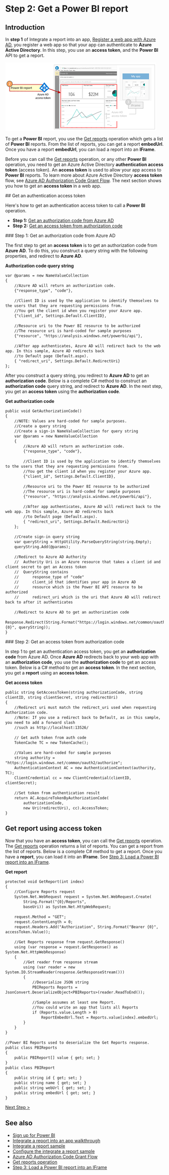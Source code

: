 <properties
   pageTitle="Get a Power BI report"
   description="Walkthrough to Integrate a report into an app - Get a Power BI report"
   services="powerbi"
   documentationCenter=""
   authors="dvana"
   manager="mblythe"
   editor=""
   tags=""/>

<tags
   ms.service="powerbi"
   ms.devlang="NA"
   ms.topic="get-started-article"
   ms.tgt_pltfrm="NA"
   ms.workload="powerbi"
   ms.date="05/18/2016"
   ms.author="derrickv"/>

# Step 2: Get a Power BI report

## Introduction

In **step 1** of Integrate a report into an app, [Register a web app with Azure AD](powerbi-developer-integrate-report-register.md), you register a web app so that your app can authenticate to **Azure Active Directory**. In this step, you use an **access token**, and the **Power BI** API to get a report.

![](media\powerbi-developer-integrate-report\integrate-report-get-report.png)

To get a **Power BI** report, you use the [Get reports](https://msdn.microsoft.com/library/mt634543.aspx) operation which gets a list of **Power BI** reports. From the list of reports, you can get a report **embedUrl**. Once you have a report **embedUrl**, you can load a report into an **IFrame**.

Before you can call the [Get reports](https://msdn.microsoft.com/library/mt634543.aspx) operation, or any other **Power BI** operation, you need to get an Azure Active Directory **authentication access token** (access token). An **access token** is used to allow your app access to **Power BI** reports. To learn more about Azure Active Directory **access token** flow, see [Azure AD Authorization Code Grant Flow](https://msdn.microsoft.com/library/azure/dn645542.aspx). The next section shows you how to get an **access token** in a web app.

<a name="get-token"/>
## Get an authentication access token

Here's how to get an authentication access token to call a **Power BI** operation.

-	**Step 1:** [Get an authorization code from Azure AD](#auth-code)
-	**Step 2:** [Get an access token from authorization code](#access-token)

<a name="auth-code"/>
### Step 1: Get an authorization code from Azure AD

The first step to get an **access token** is to get an authorization code from **Azure AD**. To do this, you construct a query string with the following properties, and redirect to **Azure AD**.


**Authorization code query string**

```
var @params = new NameValueCollection
{
    //Azure AD will return an authorization code.
    {"response_type", "code"},

    //Client ID is used by the application to identify themselves to the users that they are requesting permissions from.
    //You get the client id when you register your Azure app.
    {"client_id", Settings.Default.ClientID},

    //Resource uri to the Power BI resource to be authorized
    //The resource uri is hard-coded for sample purposes
    {"resource", "https://analysis.windows.net/powerbi/api"},

    //After app authenticates, Azure AD will redirect back to the web app. In this sample, Azure AD redirects back
    //to Default page (Default.aspx).
    { "redirect_uri", Settings.Default.RedirectUri}
};
```

After you construct a query string, you redirect to **Azure AD** to get an **authorization code**.  Below is a complete C# method to construct an **authorization code** query string, and redirect to **Azure AD**. In the next step, you get an **access token** using the **authorization code**.

**Get authorization code**

```
public void GetAuthorizationCode()
{
    //NOTE: Values are hard-coded for sample purposes.
    //Create a query string
    //Create a sign-in NameValueCollection for query string
    var @params = new NameValueCollection
    {
        //Azure AD will return an authorization code.
        {"response_type", "code"},

        //Client ID is used by the application to identify themselves to the users that they are requesting permissions from.
        //You get the client id when you register your Azure app.
        {"client_id", Settings.Default.ClientID},

        //Resource uri to the Power BI resource to be authorized
        //The resource uri is hard-coded for sample purposes
        {"resource", "https://analysis.windows.net/powerbi/api"},

        //After app authenticates, Azure AD will redirect back to the web app. In this sample, Azure AD redirects back
        //to Default page (Default.aspx).
        { "redirect_uri", Settings.Default.RedirectUri}
    };

    //Create sign-in query string
    var queryString = HttpUtility.ParseQueryString(string.Empty);
    queryString.Add(@params);

    //Redirect to Azure AD Authority
    //  Authority Uri is an Azure resource that takes a client id and client secret to get an Access token
    //  QueryString contains
    //      response_type of "code"
    //      client_id that identifies your app in Azure AD
    //      resource which is the Power BI API resource to be authorized
    //      redirect_uri which is the uri that Azure AD will redirect back to after it authenticates

    //Redirect to Azure AD to get an authorization code
    Response.Redirect(String.Format("https://login.windows.net/common/oauth2/authorize?{0}", queryString));
}
```

<a name="access-token"/>
### Step 2: Get an access token from authorization code

In step 1 to get an authentication access token, you get an **authorization code** from Azure AD. Once **Azure AD** redirects back to your web app with an **authorization code**, you use the **authorization code** to get an access token. Below is a C# method to get an **access token**. In the next section, you get a **report** using an **access token**.

**Get access token**

```
public string GetAccessToken(string authorizationCode, string clientID, string clientSecret, string redirectUri)
{
    //Redirect uri must match the redirect_uri used when requesting Authorization code.
    //Note: If you use a redirect back to Default, as in this sample, you need to add a forward slash
    //such as http://localhost:13526/

    // Get auth token from auth code       
    TokenCache TC = new TokenCache();

    //Values are hard-coded for sample purposes
    string authority = "https://login.windows.net/common/oauth2/authorize";
    AuthenticationContext AC = new AuthenticationContext(authority, TC);
    ClientCredential cc = new ClientCredential(clientID, clientSecret);

    //Set token from authentication result
    return AC.AcquireTokenByAuthorizationCode(
        authorizationCode,
        new Uri(redirectUri), cc).AccessToken;
}
```

## Get report using access token

Now that you have an **access token**, you can call the [Get reports](https://msdn.microsoft.com/library/mt634543.aspx) operation. The [Get reports](https://msdn.microsoft.com/library/mt634543.aspx) operation returns a list of reports. You can get a report from the list of reports. Below is a complete C# method to get a report. Once you have a **report**, you can load it into an **IFrame**. See [Step 3: Load a Power BI report into an IFrame](powerbi-developer-integrate-report-load-report-iframe.md).

**Get report**

```
protected void GetReport(int index)
{
    //Configure Reports request
    System.Net.WebRequest request = System.Net.WebRequest.Create(
        String.Format("{0}/Reports",
        baseUri)) as System.Net.HttpWebRequest;

    request.Method = "GET";
    request.ContentLength = 0;
    request.Headers.Add("Authorization", String.Format("Bearer {0}", accessToken.Value));

    //Get Reports response from request.GetResponse()
    using (var response = request.GetResponse() as System.Net.HttpWebResponse)
    {
        //Get reader from response stream
        using (var reader = new System.IO.StreamReader(response.GetResponseStream()))
        {
            //Deserialize JSON string
            PBIReports Reports = JsonConvert.DeserializeObject<PBIReports>(reader.ReadToEnd());

            //Sample assumes at least one Report.
            //You could write an app that lists all Reports
            if (Reports.value.Length > 0)
                ReportEmbedUrl.Text = Reports.value[index].embedUrl;
        }
    }
}

//Power BI Reports used to deserialize the Get Reports response.
public class PBIReports
{
    public PBIReport[] value { get; set; }
}
public class PBIReport
{
    public string id { get; set; }
    public string name { get; set; }
    public string webUrl { get; set; }
    public string embedUrl { get; set; }
}
```

[Next Step >](powerbi-developer-integrate-report-load-report-iframe.md)

## See also

-	[Sign up for Power BI](powerbi-admin-free-with-custom-azure-directory.md)
-	[Integrate a report into an app walkthrough](powerbi-developer-integrate-report.md)
-	[Integrate a report sample](https://github.com/Microsoft/PowerBI-CSharp/tree/master/samples/webforms/integrate-report-web-app)
-	[Configure the integrate a report sample](powerbi-developer-integrate-report-register.md#configure-sample)
-	[Azure AD Authorization Code Grant Flow](https://msdn.microsoft.com/library/azure/dn645542.aspx)
-	[Get reports operation](https://msdn.microsoft.com/library/mt634543.aspx)
-	[Step 3: Load a Power BI report into an IFrame](powerbi-developer-integrate-report-load-report-iframe.md)
